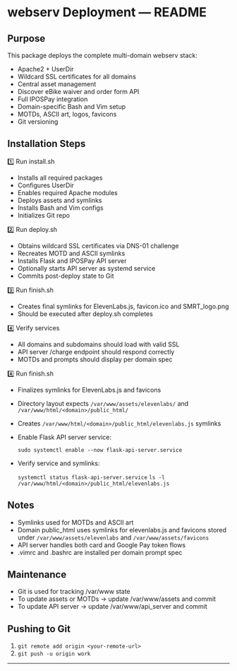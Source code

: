# webserv Deployment — README

## Purpose

This package deploys the complete multi-domain webserv stack:

- Apache2 + UserDir
- Wildcard SSL certificates for all domains
- Central asset management
- Discover eBike waiver and order form API
- Full IPOSPay integration
- Domain-specific Bash and Vim setup
- MOTDs, ASCII art, logos, favicons
- Git versioning

## Installation Steps

1️⃣ Run install.sh

- Installs all required packages
- Configures UserDir
- Enables required Apache modules
- Deploys assets and symlinks
- Installs Bash and Vim configs
- Initializes Git repo

2️⃣ Run deploy.sh

- Obtains wildcard SSL certificates via DNS-01 challenge
- Recreates MOTD and ASCII symlinks
- Installs Flask and IPOSPay API server
- Optionally starts API server as systemd service
- Commits post-deploy state to Git

3️⃣ Run finish.sh

- Creates final symlinks for ElevenLabs.js, favicon.ico and SMRT_logo.png
- Should be executed after deploy.sh completes

4️⃣ Verify services

- All domains and subdomains should load with valid SSL
- API server /charge endpoint should respond correctly
- MOTDs and prompts should display per domain spec

4️⃣ Run finish.sh

- Finalizes symlinks for ElevenLabs.js and favicons
- Directory layout expects `/var/www/assets/elevenlabs/` and `/var/www/html/<domain>/public_html/`
- Creates `/var/www/html/<domain>/public_html/elevenlabs.js` symlinks
- Enable Flask API server service:

  `sudo systemctl enable --now flask-api-server.service`

- Verify service and symlinks:

  `systemctl status flask-api-server.service`
  `ls -l /var/www/html/<domain>/public_html/elevenlabs.js`

## Notes

- Symlinks used for MOTDs and ASCII art
- Domain public_html uses symlinks for elevenlabs.js and favicons
  stored under `/var/www/assets/elevenlabs` and `/var/www/assets/favicons`
- API server handles both card and Google Pay token flows
- .vimrc and .bashrc are installed per domain prompt spec

## Maintenance

- Git is used for tracking /var/www state
- To update assets or MOTDs → update /var/www/assets and commit
- To update API server → update /var/www/api_server and commit

## Pushing to Git
1. `git remote add origin <your-remote-url>`
2. `git push -u origin work`

---

